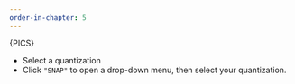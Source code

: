 ```yaml
---
order-in-chapter: 5
---
```


{PICS}
 
- Select a quantization
- Click `"SNAP"` to open a drop-down menu, then select your quantization.
